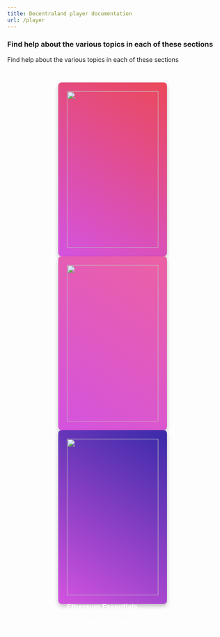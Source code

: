 ```yaml
---
title: Decentraland player documentation
url: /player
---
```


### Find help about the various topics in each of these sections

<style>
.section-cards-container {
    display: flex;
    flex-wrap: wrap;
    justify-content: center;
    margin: 0 auto;
    padding-top: 30px;
}
  .section-card {
    width: 250px;
    height: 400px;
    border-radius: 8px;
    box-shadow: 0 5px 10px 0 rgba(0,0,0,.24);
    box-sizing: border-box;
    margin-right: 20px;
    padding: 20px;
    text-align: left;
    transition: all .5s ease-in-out
  }

  .section-card:hover {
      box-shadow: 0 10px 20px 0 rgba(0,0,0,.24);
      -webkit-filter: brightness(1.2);
      filter: brightness(1.2);
      margin-top: -20px;
      transition: all .5s ease-in
  }

  .section-card:hover .section-card-cta span {
    font-weight: 700
  }

  .section-card-info {
    color: #fff;
    width: 100%
  }

  .section-card-info h3,.section-card-info p {
    color: #fff
  }

  .section-cards-container a, .section-cards-container a:hover {
    text-decoration: none!important;
  }

  .section-card-info h3 {
    margin: 16px 0;
  }

  .section-card-img {
    width: 100%;
  }

  @media(max-width: 768px) {
    .section-card {
      height:auto;
      margin: 20px 0;
      width: 100%
    }

    .section-card-img {
      display: block;
      margin: auto
    }
  }

</style>
<div class="dcl section medium">
  <p>Find help about the various topics in each of these sections</p>
  <div class="section-cards-container">
    <a href="/player/introduction/about-decentraland/">
      <div class="section-card" style="background: linear-gradient(212.97deg, rgb(235, 73, 90) 0%, rgb(212, 83, 223) 100%);">
        <img class="section-card-img" src="https://cdn.decentraland.org/@dcl/docs-site/1.0.0-3144676401.commit-a407e4c/player-world.png">
        <div class="section-card-info">
        <h3>World</h3>
        <p>General info for players</p>
        </div>
      </div>
    </a>
    <a href="/player/market/marketplace/">
      <div class="section-card" style="background: linear-gradient(212.97deg, rgb(236, 96, 163) 0%, rgb(212, 83, 223) 100%);">
        <img class="section-card-img" src="https://cdn.decentraland.org/@dcl/docs-site/1.0.0-3144676401.commit-a407e4c/player-market.png">
        <div class="section-card-info">
          <h3>Market</h3>
          <p>Learn how to trade exclusive tokens.</p>
        </div>
      </div>
    </a>
    <a href="/player/blockchain-integration/get-a-wallet/">
      <div class="section-card" style="background: linear-gradient(212.97deg, rgb(57, 42, 168) 0%, rgb(212, 83, 223) 100%);">
        <img class="section-card-img" src="https://cdn.decentraland.org/@dcl/docs-site/1.0.0-3144676401.commit-a407e4c/player-eth.png">
        <div class="section-card-info">
          <h3>Ethereum Essentials</h3>
          <p>Learn how we use the blockchain</p>
        </div>
      </div>
    </a>
  </div>
</div>
